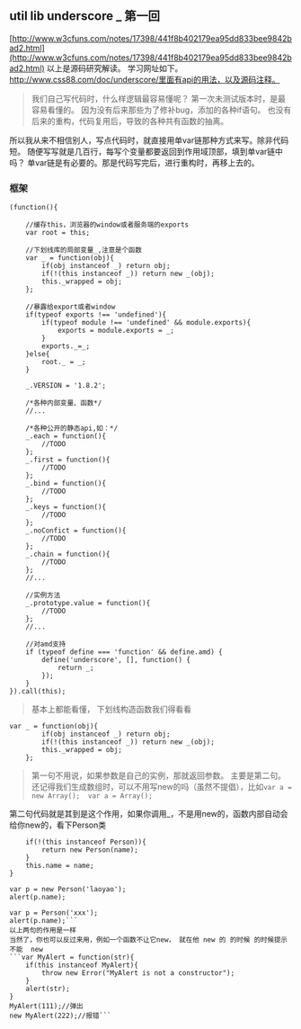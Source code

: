 ##  util lib  underscore _  第一回 
[http://www.w3cfuns.com/notes/17398/441f8b402179ea95dd833bee9842bad2.html](http://www.w3cfuns.com/notes/17398/441f8b402179ea95dd833bee9842bad2.html)
 以上是源码研究解读。
 学习网址如下。
http://www.css88.com/doc/underscore/里面有api的用法，以及源码注释。
> 我们自己写代码时，什么样逻辑最容易懂呢？
第一次未测试版本时，是最容易看懂的。
因为没有后来那些为了修补bug，添加的各种if语句。
也没有后来的重构，代码复用后，导致的各种共有函数的抽离。

所以我从来不相信别人，写点代码时，就直接用单var链那种方式来写。除非代码短。
随便写写就是几百行，每写个变量都要返回到作用域顶部，填到单var链中吗？
单var链是有必要的。那是代码写完后，进行重构时，再移上去的。

###  框架 
```
(function(){
	
	//缓存this，浏览器的window或者服务端的exports
	var root = this;
	
	//下划线库的局部变量_,注意是个函数
	var _ = function(obj){
		if(obj instanceof _) return obj;
		if(!(this instanceof _)) return new _(obj);
		this._wrapped = obj;
	};
	
	//暴露给export或者window
	if(typeof exports !== 'undefined'){
		if(typeof module !== 'undefined' && module.exports){
			exports = module.exports = _;
		}
		exports._=_;
	}else{
		root._ = _;
	}
	
	_.VERSION = '1.8.2';
	
	/*各种内部变量、函数*/
	//...
	
	/*各种公开的静态api,如：*/
	_.each = function(){
		//TODO
	};
	_.first = function(){
		//TODO
	};
	_.bind = function(){
		//TODO
	};
	_.keys = function(){
		//TODO
	};
	_.noConfict = function(){
		//TODO
	};
	_.chain = function(){
		//TODO
	};
	//...
	
	//实例方法
	_.prototype.value = function(){
		//TODO
	};
	//...
	
	//对amd支持
	if (typeof define === 'function' && define.amd) {
		define('underscore', [], function() {
			return _;
		});
	}
}).call(this);
```
> 基本上都能看懂，
下划线构造函数我们得看看
```
var _ = function(obj){
		if(obj instanceof _) return obj;
		if(!(this instanceof _)) return new _(obj);
		this._wrapped = obj;
	};
```
> 第一句不用说，如果参数是自己的实例，那就返回参数。
主要是第二句。还记得我们生成数组时，可以不用写new的吗（虽然不提倡），比如`var a = new Array();  var a = Array();`

第二句代码就是其到是这个作用，如果你调用_，不是用new的，函数内部自动会给你new的，看下Person类
```var Person = function(name){
	if(!(this instanceof Person)){
		return new Person(name);
	}
	this.name = name;
}

var p = new Person('laoyao');
alert(p.name);

var p = Person('xxx');
alert(p.name);```
以上两句的作用是一样
当然了，你也可以反过来用，例如一个函数不让它new， 就在他 new 的 的时候 的时候提示 不能  new
```var MyAlert = function(str){
	if(this instanceof MyAlert){
		throw new Error("MyAlert is not a constructor");
	}
	alert(str);
}
MyAlert(111);//弹出
new MyAlert(222);//报错```



